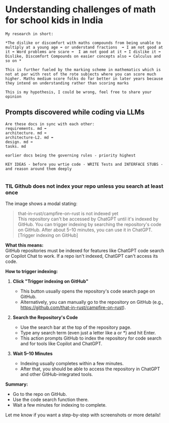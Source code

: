 # Understanding challenges of math for school kids in India

``` text
My research in short:

*The dislike or discomfort with maths compounds from being unable to multiply at a young age ➡️ or understand fractions  ➡️ I am not good at it ➡️ Word problems are scare ➡️  I am not good at it ➡️ I dislike it ➡️ Dislike, Discomfort Compounds on easier concepts also ➡️ Calculus and so on *

This is further fueled by the marking scheme in mathematics which is not at par with rest of the rote subjects where you can score much higher. Maths medium score folks do far better in later years because they intend on understanding rather than scoring marks

This is my hypothesis, I could be wrong, feel free to share your opinion
```

## Prompts discovered while coding via LLMs

``` text
Are these docs in sync with each other: 
requirements. md ➡️
architecture. md ➡️ 
architecture-L2. md ➡️ 
design. md ➡️ 
tasks. md

earlier docs being the governing rules - priority highest

KEY IDEAS - before you wrtie code - WRITE Tests and INTERFACE STUBS - and reason around them deeply


```
### TIL Github does not index your repo unless you search at least once

The image shows a modal stating:

> that-in-rust/campfire-on-rust is not indexed yet  
> This repository can't be accessed by ChatGPT until it's indexed by GitHub. You can trigger indexing by searching the repository's code on GitHub. After about 5–10 minutes, you can use it in ChatGPT.  
> [Trigger indexing on GitHub]

**What this means:**  
GitHub repositories must be indexed for features like ChatGPT code search or Copilot Chat to work. If a repo isn't indexed, ChatGPT can't access its code.

**How to trigger indexing:**  
1. **Click "Trigger indexing on GitHub"**  
   - This button usually opens the repository's code search page on GitHub.
   - Alternatively, you can manually go to the repository on GitHub (e.g., https://github.com/that-in-rust/campfire-on-rust).

2. **Search the Repository's Code**  
   - Use the search bar at the top of the repository page.
   - Type any search term (even just a letter like a or *) and hit Enter.
   - This action prompts GitHub to index the repository for code search and for tools like Copilot and ChatGPT.

3. **Wait 5–10 Minutes**  
   - Indexing usually completes within a few minutes.
   - After that, you should be able to access the repository in ChatGPT and other GitHub-integrated tools.

**Summary:**  
- Go to the repo on GitHub.
- Use the code search function there.
- Wait a few minutes for indexing to complete.

Let me know if you want a step-by-step with screenshots or more details!

